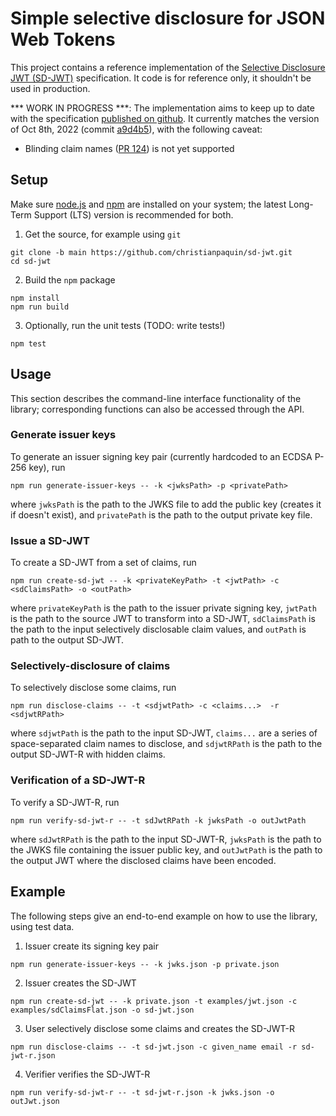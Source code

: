 # Simple selective disclosure for JSON Web Tokens 

This project contains a reference implementation of the [Selective Disclosure JWT (SD-JWT)](https://datatracker.ietf.org/doc/html/draft-fett-selective-disclosure-jwt) specification. It code is for reference only, it shouldn't be used in production.

*** WORK IN PROGRESS ***: The implementation aims to keep up to date with the specification [published on github](https://github.com/oauthstuff/draft-selective-disclosure-jwt). It currently matches the version of Oct 8th, 2022 (commit [a9d4b5](https://github.com/oauth-wg/oauth-selective-disclosure-jwt/commit/a9d4b52d25035018350b019c928d84a3be553486)), with the following caveat:
* Blinding claim names ([PR 124](https://github.com/oauth-wg/oauth-selective-disclosure-jwt/pull/124)) is not yet supported

## Setup

Make sure [node.js](https://nodejs.org/) and [npm](https://docs.npmjs.com/downloading-and-installing-node-js-and-npm) are installed on your system; the latest Long-Term Support (LTS) version is recommended for both.

1. Get the source, for example using `git`
```
git clone -b main https://github.com/christianpaquin/sd-jwt.git
cd sd-jwt
```

2. Build the `npm` package
```
npm install
npm run build
```

3. Optionally, run the unit tests (TODO: write tests!)

```
npm test
```

## Usage

This section describes the command-line interface functionality of the library; corresponding functions can also be accessed through the API.

### Generate issuer keys

To generate an issuer signing key pair (currently hardcoded to an ECDSA P-256 key), run

```
npm run generate-issuer-keys -- -k <jwksPath> -p <privatePath>
```

where `jwksPath` is the path to the JWKS file to add the public key (creates it if doesn't exist), and `privatePath` is the path to the output private key file.

### Issue a SD-JWT

To create a SD-JWT from a set of claims, run 


```
npm run create-sd-jwt -- -k <privateKeyPath> -t <jwtPath> -c <sdClaimsPath> -o <outPath>
```

where `privateKeyPath` is the path to the issuer private signing key, `jwtPath` is the path to the source JWT to transform into a SD-JWT, `sdClaimsPath` is the path to the input selectively disclosable claim values, and `outPath` is path to the output SD-JWT.

### Selectively-disclosure of claims

To selectively disclose some claims, run

```
npm run disclose-claims -- -t <sdjwtPath> -c <claims...>  -r <sdjwtRPath>
```

where `sdjwtPath` is the path to the input SD-JWT, `claims...` are a series of space-separated claim names to disclose, and `sdjwtRPath` is the path to the output SD-JWT-R with hidden claims.

### Verification of a SD-JWT-R

To verify a SD-JWT-R, run

```
npm run verify-sd-jwt-r -- -t sdJwtRPath -k jwksPath -o outJwtPath
```

where 
`sdJwtRPath` is the path to the input SD-JWT-R, `jwksPath` is the path to the JWKS file containing the issuer public key, and `outJwtPath` is the path to the output JWT where the disclosed claims have been encoded.

## Example

The following steps give an end-to-end example on how to use the library, using test data.

1. Issuer create its signing key pair

```
npm run generate-issuer-keys -- -k jwks.json -p private.json
```

2. Issuer creates the SD-JWT

```
npm run create-sd-jwt -- -k private.json -t examples/jwt.json -c examples/sdClaimsFlat.json -o sd-jwt.json
```

3. User selectively disclose some claims and creates the SD-JWT-R

```
npm run disclose-claims -- -t sd-jwt.json -c given_name email -r sd-jwt-r.json
```

4. Verifier verifies the SD-JWT-R

```
npm run verify-sd-jwt-r -- -t sd-jwt-r.json -k jwks.json -o outJwt.json
```
